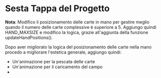 # Sesta Tappa del Progetto

**Nota**: Modifico il posizionamento delle carte in mano per gestire meglio quando il numero delle carte complessive è superiore a 5. Aggiungo quindi HAND_MAXSIZE e modifico la logica, grazie all'aggiunta della funzione updateHandPositions().

Dopo aver migliorato la logica del posizionamento delle carte nella mano procedo a migliorare l'estetica generale, aggiungo quindi:
- Un'animazione per la pescata delle carte
- Un'animazione per il caricamento del campo
- 